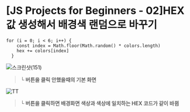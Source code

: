 # [JS Projects for Beginners - 02]HEX 값 생성해서 배경색 랜덤으로 바꾸기

```
for (i = 0; i < 6; i++) {
    const index = Math.floor(Math.random() * colors.length)
    hex += colors[index]
  }
```

![스크린샷(151)](https://user-images.githubusercontent.com/79892837/137859068-a7f38739-36d8-4501-9943-e0201725c9a0.png)

> **└ 버튼을 클릭 안했을때의 기본 화면**

![TT](https://user-images.githubusercontent.com/79892837/137859523-2acc01b8-d270-481d-9b24-4fc88396fe4d.png)

> **└ 버튼을 클릭하면 배경화면 색상과 색상에 일치하는 HEX 코드가 같이 바뀜**

